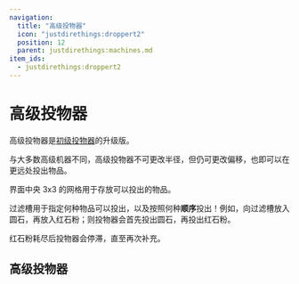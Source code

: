 ```yaml
---
navigation:
  title: "高级投物器"
  icon: "justdirethings:droppert2"
  position: 12
  parent: justdirethings:machines.md
item_ids:
  - justdirethings:droppert2
---
```


# 高级投物器

高级投物器是[初级投物器](./mach_droppert1.md)的升级版。

与大多数高级机器不同，高级投物器不可更改半径，但仍可更改偏移，也即可以在更远处投出物品。

界面中央 3x3 的网格用于存放可以投出的物品。

过滤槽用于指定何种物品可以投出，以及按照何种**顺序**投出！例如，向过滤槽放入圆石，再放入红石粉；则投物器会首先投出圆石，再投出红石粉。

红石粉耗尽后投物器会停滞，直至再次补充。

## 高级投物器



<Recipe id="justdirethings:droppert2" />

